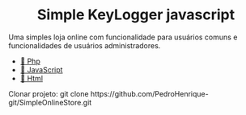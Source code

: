 <h1 align="center">Simple KeyLogger javascript</h1>

<p align="left">
 Uma simples loja online com funcionalidade para usuários comuns e funcionalidades de usuários administradores.
</p>

<p align="left">
    <ul>
        <li><a href="https://www.php.net/">🔗 Php</a></li>
        <li><a href="https://developer.mozilla.org/pt-BR/docs/Aprender/JavaScript">🔗 JavaScript</a></li>
        <li><a href="https://developer.mozilla.org/pt-BR/docs/Web/HTML">🔗 Html</a></li>
    </ul>
</p>

<p align="left">
    Clonar projeto: git clone https://github.com/PedroHenrique-git/SimpleOnlineStore.git
</p>
